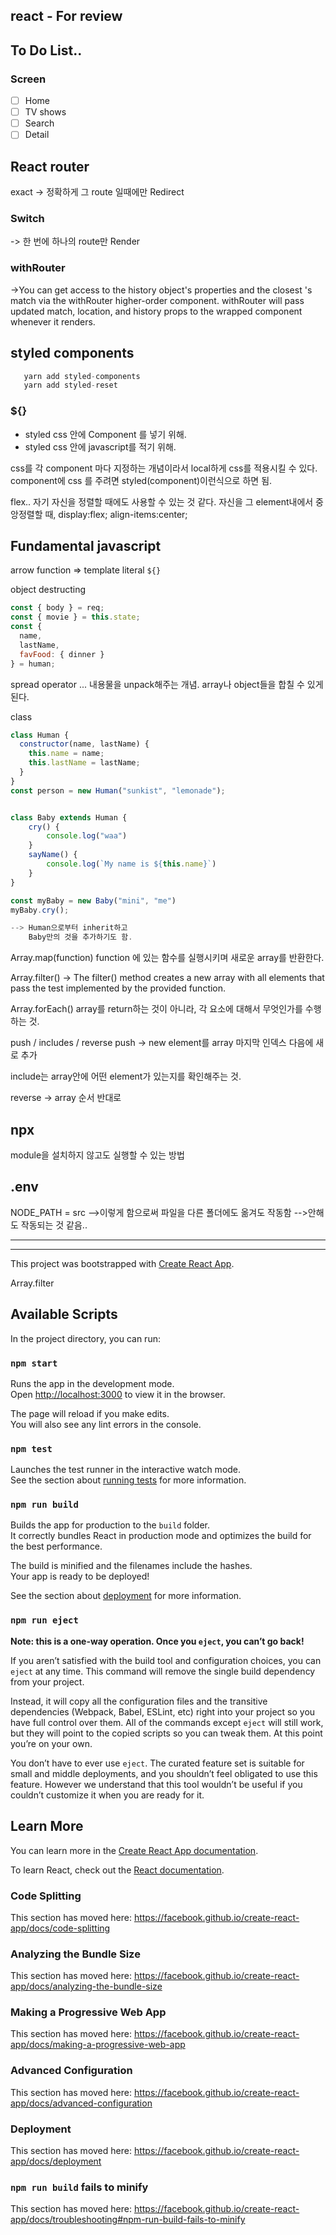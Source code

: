 ## react - For review

## To Do List..

### Screen

- [ ] Home
- [ ] TV shows
- [ ] Search
- [ ] Detail

## React router

exact -> 정확하게 그 route 일때에만
Redirect

### Switch

-> 한 번에 하나의 route만 Render

### withRouter

->You can get access to the history object's properties and the closest <Route>'s match via the withRouter higher-order component. withRouter will pass updated match, location, and history props to the wrapped component whenever it renders.

## styled components

```js
   yarn add styled-components
   yarn add styled-reset
```

### \${}

- styled css 안에 Component 를 넣기 위해.
- styled css 안에 javascript를 적기 위해.

css를 각 component 마다 지정하는 개념이라서
local하게 css를 적용시킬 수 있다.
component에 css 를 주려면 styled(component)이런식으로 하면 됨.

flex.. 자기 자신을 정렬할 때에도 사용할 수 있는 것 같다.
자신을 그 element내에서 중앙정렬할 때,
display:flex;
align-items:center;

## Fundamental javascript

arrow function
=>
template literal
`${}`

object destructing

```js
const { body } = req;
const { movie } = this.state;
const {
  name,
  lastName,
  favFood: { dinner }
} = human;
```

spread operator
...
내용물을 unpack해주는 개념.
array나 object들을 합칠 수 있게 된다.

class

```js
class Human {
  constructor(name, lastName) {
    this.name = name;
    this.lastName = lastName;
  }
}
const person = new Human("sunkist", "lemonade");


class Baby extends Human {
    cry() {
        console.log("waa")
    }
    sayName() {
        console.log(`My name is ${this.name}`)
    }
}

const myBaby = new Baby("mini", "me")
myBaby.cry();

--> Human으로부터 inherit하고
    Baby만의 것을 추가하기도 함.
```

Array.map(function)
function 에 있는 함수를 실행시키며 새로운 array를 반환한다.

Array.filter()
-> The filter() method creates a new array with all elements that pass the test implemented by the provided function.

Array.forEach()
array를 return하는 것이 아니라,
각 요소에 대해서 무엇인가를 수행하는 것.

push / includes / reverse
push -> new element를 array 마지막 인덱스 다음에 새로 추가

include는 array안에 어떤 element가 있는지를 확인해주는 것.

reverse -> array 순서 반대로

## npx

module을 설치하지 않고도
실행할 수 있는 방법

## .env

NODE_PATH = src
-->이렇게 함으로써 파일을 다른 폴더에도 옮겨도 작동함
-->안해도 작동되는 것 같음..

---

---

This project was bootstrapped with [Create React App](https://github.com/facebook/create-react-app).

Array.filter

## Available Scripts

In the project directory, you can run:

### `npm start`

Runs the app in the development mode.<br>
Open [http://localhost:3000](http://localhost:3000) to view it in the browser.

The page will reload if you make edits.<br>
You will also see any lint errors in the console.

### `npm test`

Launches the test runner in the interactive watch mode.<br>
See the section about [running tests](https://facebook.github.io/create-react-app/docs/running-tests) for more information.

### `npm run build`

Builds the app for production to the `build` folder.<br>
It correctly bundles React in production mode and optimizes the build for the best performance.

The build is minified and the filenames include the hashes.<br>
Your app is ready to be deployed!

See the section about [deployment](https://facebook.github.io/create-react-app/docs/deployment) for more information.

### `npm run eject`

**Note: this is a one-way operation. Once you `eject`, you can’t go back!**

If you aren’t satisfied with the build tool and configuration choices, you can `eject` at any time. This command will remove the single build dependency from your project.

Instead, it will copy all the configuration files and the transitive dependencies (Webpack, Babel, ESLint, etc) right into your project so you have full control over them. All of the commands except `eject` will still work, but they will point to the copied scripts so you can tweak them. At this point you’re on your own.

You don’t have to ever use `eject`. The curated feature set is suitable for small and middle deployments, and you shouldn’t feel obligated to use this feature. However we understand that this tool wouldn’t be useful if you couldn’t customize it when you are ready for it.

## Learn More

You can learn more in the [Create React App documentation](https://facebook.github.io/create-react-app/docs/getting-started).

To learn React, check out the [React documentation](https://reactjs.org/).

### Code Splitting

This section has moved here: https://facebook.github.io/create-react-app/docs/code-splitting

### Analyzing the Bundle Size

This section has moved here: https://facebook.github.io/create-react-app/docs/analyzing-the-bundle-size

### Making a Progressive Web App

This section has moved here: https://facebook.github.io/create-react-app/docs/making-a-progressive-web-app

### Advanced Configuration

This section has moved here: https://facebook.github.io/create-react-app/docs/advanced-configuration

### Deployment

This section has moved here: https://facebook.github.io/create-react-app/docs/deployment

### `npm run build` fails to minify

This section has moved here: https://facebook.github.io/create-react-app/docs/troubleshooting#npm-run-build-fails-to-minify
